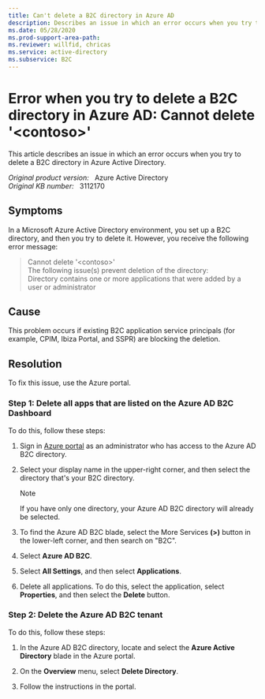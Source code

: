 ```yaml
---
title: Can't delete a B2C directory in Azure AD
description: Describes an issue in which an error occurs when you try to delete a B2C directory in Azure AD. Provides a solution.
ms.date: 05/28/2020
ms.prod-support-area-path: 
ms.reviewer: willfid, chricas
ms.service: active-directory
ms.subservice: B2C
---
```

# Error when you try to delete a B2C directory in Azure AD: Cannot delete '\<contoso>'

This article describes an issue in which an error occurs when you try to delete a B2C directory in Azure Active Directory.

_Original product version:_ &nbsp; Azure Active Directory  
_Original KB number:_ &nbsp; 3112170

## Symptoms

In a Microsoft Azure Active Directory environment, you set up a B2C directory, and then you try to delete it. However, you receive the following error message:

> Cannot delete '\<contoso>'  
The following issue(s) prevent deletion of the directory:  
Directory contains one or more applications that were added by a user or administrator

## Cause

This problem occurs if existing B2C application service principals (for example, CPIM, Ibiza Portal, and SSPR) are blocking the deletion.

## Resolution

To fix this issue, use the Azure portal.

### Step 1: Delete all apps that are listed on the Azure AD B2C Dashboard

To do this, follow these steps:

1. Sign in [Azure portal](https://portal.azure.com/) as an administrator who has access to the Azure AD B2C directory.
2. Select your display name in the upper-right corner, and then select the directory that's your B2C directory.

    > [!NOTE]
    > If you have only one directory, your Azure AD B2C directory will already be selected.

3. To find the Azure AD B2C blade, select the More Services **(>)** button in the lower-left corner, and then search on "B2C".
4. Select **Azure AD B2C**.
5. Select **All Settings**, and then select **Applications**.

6. Delete all applications. To do this, select the application, select **Properties**, and then select the **Delete** button.

### Step 2: Delete the Azure AD B2C tenant

To do this, follow these steps:

1. In the Azure AD B2C directory, locate and select the **Azure Active Directory** blade in the Azure portal.
2. On the **Overview** menu, select **Delete Directory**.

3. Follow the instructions in the portal.
